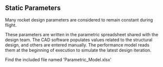 ## Static Parameters

Many rocket design parameters are considered to remain constant during flight.

These parameters are written in the parametric spreadsheet shared with the design team.
The CAD software populates values related to the structural design, and others are entered manually. 
The performance model reads them at the beginning of execution to simulate the latest design iteration.

Find the included file named 'Parametric_Model.xlsx'
